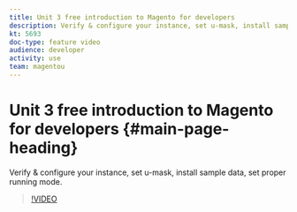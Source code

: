 ```yaml
---
title: Unit 3 free introduction to Magento for developers
description: Verify & configure your instance, set u-mask, install sample data, set proper running mode
kt: 5693
doc-type: feature video
audience: developer
activity: use
team: magentou
---
```


# Unit 3 free introduction to Magento for developers {#main-page-heading}

Verify & configure your instance, set u-mask, install sample data, set proper running mode.

>[!VIDEO](https://video.tv.adobe.com/v/36195?quality=12&learn=on)